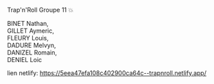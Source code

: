 Trap'n'Roll
Groupe 11 :boom: 

BINET Nathan,  
GILLET Aymeric,  
FLEURY Louis,  
DADURE Melvyn,  
DANIZEL Romain,  
DENIEL Loic  

lien netlify:  https://5eea47efa108c402900ca64c--trapnroll.netlify.app/

